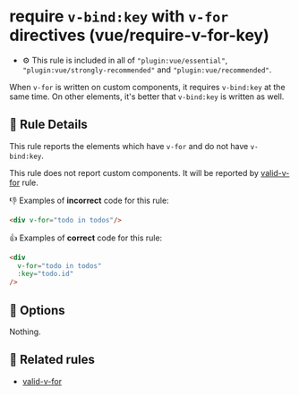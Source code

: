 # require `v-bind:key` with `v-for` directives (vue/require-v-for-key)

- :gear: This rule is included in all of `"plugin:vue/essential"`, `"plugin:vue/strongly-recommended"` and `"plugin:vue/recommended"`.

When `v-for` is written on custom components, it requires `v-bind:key` at the same time.
On other elements, it's better that `v-bind:key` is written as well.

## :book: Rule Details

This rule reports the elements which have `v-for` and do not have `v-bind:key`.

This rule does not report custom components.
It will be reported by [valid-v-for] rule.

:-1: Examples of **incorrect** code for this rule:

```html
<div v-for="todo in todos"/>
```

:+1: Examples of **correct** code for this rule:

```html
<div
  v-for="todo in todos"
  :key="todo.id"
/>
```

## :wrench: Options

Nothing.

## :couple: Related rules

- [valid-v-for]

[valid-v-for]: ./valid-v-for.md
